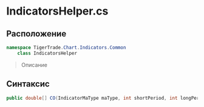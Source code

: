
# IndicatorsHelper.cs
## Расположение
```csharp
namespace TigerTrade.Chart.Indicators.Common  
    class IndicatorsHelper
```

> Описание

## Синтаксис
```csharp
public double[] CO(IndicatorMaType maType, int shortPeriod, int longPeriod)
```
